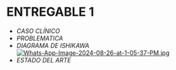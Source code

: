 # ENTREGABLE 1
* *CASO CLÍNICO*
* *PROBLEMATICA*
* *DIAGRAMA DE ISHIKAWA*
[![Whats-App-Image-2024-08-26-at-1-05-37-PM.jpg](https://i.postimg.cc/BvrJwqK1/Whats-App-Image-2024-08-26-at-1-05-37-PM.jpg)](https://postimg.cc/sBJFMCKV)
* *ESTADO DEL ARTE*
